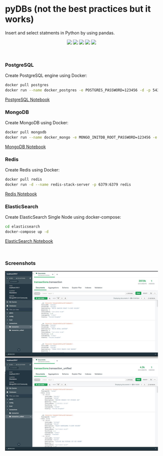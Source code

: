 # pyDBs (not the best practices but it works)
Insert and select statments in Python by using pandas.



<p style="text-align:center">
<img src="https://upload.turkcewiki.org/wikipedia/commons/thumb/2/29/Postgresql_elephant.svg/1200px-Postgresql_elephant.svg.png" width="100" > 
<img src="https://www.gtech.com.tr/wp-content/uploads/2020/09/mongodb-nedir.png" width="200" >
<img src="https://miro.medium.com/proxy/1*i1d88Q8NNrRv6kjf7Ssw4g.png" width="200">
<img src="https://miro.medium.com/max/1400/1*BmvPfSSm2G8C-khX1rhCGg.png" width="200">
<img src="https://devnot.com/wp-content/uploads/2017/09/docker-compose.jpg" width="200" >

</p>
<br>

### PostgreSQL
Create PostgreSQL engine using Docker:
```bash
docker pull postgres
docker run --name docker_postgres -e POSTGRES_PASSWORD=123456 -d -p 5432:5432 postgres
```
[PostgreSQL Notebook](postgresql/postgres.ipynb)


### MongoDB
Create MongoDB using Docker:
```bash
docker pull mongodb
docker run --name docker_mongo -e MONGO_INITDB_ROOT_PASSWORD=123456 -e MONGO_INITDB_ROOT_USERNAME=mongo_user -d -p 27017:27017 mongo
```
[MongoDB Notebook](mongodb/mongodb.ipynb)


### Redis
Create Redis using Docker:
```bash
docker pull redis
docker run -d --name redis-stack-server -p 6379:6379 redis
```
[Redis Notebook](redis/redis.ipynb)

### ElasticSearch
Create ElasticSearch Single Node using docker-compose:
```bash
cd elasticsearch
docker-compose up -d
```
[ElasticSearch Notebook](elasticsearch/elasticsearch.ipynb)

<br>

### Screenshots
<p align="center">
  <img src="assets/mongo_transaction.JPG"  width="900"> <br>
  <img src="assets/mongo_transaction_unified.JPG"  width="900"> 
</p>

